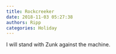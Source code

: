 ```yaml
---
title: Rockcreeker
date: 2018-11-03 05:27:38
authors: Ripp
categories: Holiday
---
```


 I will stand with Zunk against the machine.